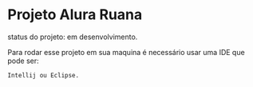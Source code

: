 <h1> Projeto Alura Ruana </h1>

status do projeto: em desenvolvimento.

Para rodar esse projeto em sua maquina é necessário usar uma IDE que pode ser:


```
Intellij ou Eclipse.
```





